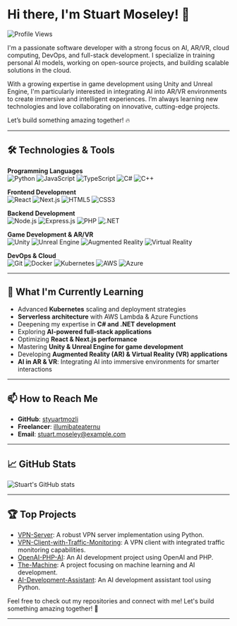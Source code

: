 # Hi there, I'm Stuart Moseley! 👋  

![Profile Views](https://komarev.com/ghpvc/?username=stuartmoseley&color=blue)  

I'm a passionate software developer with a strong focus on AI, AR/VR, cloud computing, DevOps, and full-stack development. I specialize in training personal AI models, working on open-source projects, and building scalable solutions in the cloud.

With a growing expertise in game development using Unity and Unreal Engine, I'm particularly interested in integrating AI into AR/VR environments to create immersive and intelligent experiences. I’m always learning new technologies and love collaborating on innovative, cutting-edge projects.

Let’s build something amazing together! 🔥

---

## 🛠️ Technologies & Tools  

**Programming Languages**  
![Python](https://img.shields.io/badge/-Python-3776AB?logo=python&logoColor=white&style=for-the-badge) 
![JavaScript](https://img.shields.io/badge/-JavaScript-F7DF1E?logo=javascript&logoColor=white&style=for-the-badge) 
![TypeScript](https://img.shields.io/badge/-TypeScript-007ACC?logo=typescript&logoColor=white&style=for-the-badge) 
![C#](https://img.shields.io/badge/-C%23-239120?logo=c-sharp&logoColor=white&style=for-the-badge) 
![C++](https://img.shields.io/badge/-C++-00599C?logo=c%2b%2b&logoColor=white&style=for-the-badge)  

**Frontend Development**  
![React](https://img.shields.io/badge/-React-61DAFB?logo=react&logoColor=white&style=for-the-badge) 
![Next.js](https://img.shields.io/badge/-Next.js-000000?logo=next.js&logoColor=white&style=for-the-badge) 
![HTML5](https://img.shields.io/badge/-HTML5-E34F26?logo=html5&logoColor=white&style=for-the-badge) 
![CSS3](https://img.shields.io/badge/-CSS3-1572B6?logo=css3&logoColor=white&style=for-the-badge)  

**Backend Development**  
![Node.js](https://img.shields.io/badge/-Node.js-339933?logo=node.js&logoColor=white&style=for-the-badge) 
![Express.js](https://img.shields.io/badge/-Express.js-000000?logo=express&logoColor=white&style=for-the-badge) 
![PHP](https://img.shields.io/badge/-PHP-777BB4?logo=php&logoColor=white&style=for-the-badge) 
![.NET](https://img.shields.io/badge/-.NET-512BD4?logo=dotnet&logoColor=white&style=for-the-badge)  

**Game Development & AR/VR**  
![Unity](https://img.shields.io/badge/-Unity-000000?logo=unity&logoColor=white&style=for-the-badge) 
![Unreal Engine](https://img.shields.io/badge/-Unreal%20Engine-0E1128?logo=unreal-engine&logoColor=white&style=for-the-badge) 
![Augmented Reality](https://img.shields.io/badge/-Augmented%20Reality-FF6F00?logo=augmented-reality&logoColor=white&style=for-the-badge) 
![Virtual Reality](https://img.shields.io/badge/-Virtual%20Reality-008080?logo=virtual-reality&logoColor=white&style=for-the-badge)  

**DevOps & Cloud**  
![Git](https://img.shields.io/badge/-Git-F05032?logo=git&logoColor=white&style=for-the-badge) 
![Docker](https://img.shields.io/badge/-Docker-2496ED?logo=docker&logoColor=white&style=for-the-badge) 
![Kubernetes](https://img.shields.io/badge/-Kubernetes-326CE5?logo=kubernetes&logoColor=white&style=for-the-badge) 
![AWS](https://img.shields.io/badge/-AWS-232F3E?logo=amazon-aws&logoColor=white&style=for-the-badge) 
![Azure](https://img.shields.io/badge/-Azure-0078D4?logo=microsoft-azure&logoColor=white&style=for-the-badge)  

---

## 🌱 What I'm Currently Learning  

- Advanced **Kubernetes** scaling and deployment strategies  
- **Serverless architecture** with AWS Lambda & Azure Functions  
- Deepening my expertise in **C# and .NET development**  
- Exploring **AI-powered full-stack applications**  
- Optimizing **React & Next.js performance**  
- Mastering **Unity & Unreal Engine for game development**  
- Developing **Augmented Reality (AR) & Virtual Reality (VR) applications**  
- **AI in AR & VR**: Integrating AI into immersive environments for smarter interactions  

---

## 📫 How to Reach Me  

- **GitHub**: [styuartmozli](https://github.com/styuartmozli)  
- **Freelancer**: [illumibateaternu](https://www.freelancer.com/u/illumibateaternu)  
- **Email**: stuart.moseley@example.com  

---

## 📈 GitHub Stats  

![Stuart's GitHub stats](https://github-readme-stats.vercel.app/api?username=stuartmoseley&show_icons=true&theme=radical)  

---

## 🏆 Top Projects  

- [VPN-Server](https://github.com/stuartmoseley/VPN-Server): A robust VPN server implementation using Python.  
- [VPN-Client-with-Traffic-Monitoring](https://github.com/stuartmoseley/VPN-Client-with-Traffic-Monitoring): A VPN client with integrated traffic monitoring capabilities.  
- [OpenAI-PHP-AI](https://github.com/stuartmoseley/OpenAI-PHP-AI): An AI development project using OpenAI and PHP.  
- [The-Machine](https://github.com/stuartmoseley/The-Machine): A project focusing on machine learning and AI development.  
- [AI-Development-Assistant](https://github.com/stuartmoseley/AI-Development-Assistant): An AI development assistant tool using Python.  

Feel free to check out my repositories and connect with me! Let's build something amazing together! 🚀  

---
